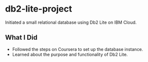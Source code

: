 # db2-lite-project
Initiated a small relational database using Db2 Lite on IBM Cloud.
## What I Did
- Followed the steps on Coursera to set up the database instance.
- Learned about the purpose and functionality of Db2 Lite.
